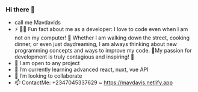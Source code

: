 ### Hi there 👋
- call me Mavdavids
- ⚡ 👨‍💻 Fun fact about me as a developer: I love to code even when I am  not on my computer! 🤖 Whether I am walking down the street, cooking dinner, or even just daydreaming, I am always thinking about new programming concepts and ways to improve my code. 🧠My passion for development is truly contagious and inspiring! 🚀
- 🔭 I am open to any  project
- 🌱 I’m currently learning advanced react, nuxt, vue API
- 👯 I’m looking to collaborate
- 📫 ContactMe: +2347045337629 ~ https://mavdavis.netlify.app

